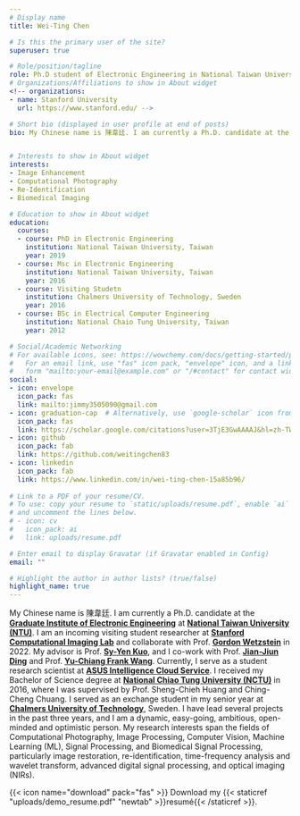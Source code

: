 ```yaml
---
# Display name
title: Wei-Ting Chen

# Is this the primary user of the site?
superuser: true

# Role/position/tagline
role: Ph.D student of Electronic Engineering in National Taiwan University / Incomming Researcher of Electrical Engineering in Stanford University 
# Organizations/Affiliations to show in About widget
<!-- organizations:
- name: Stanford University
  url: https://www.stanford.edu/ -->

# Short bio (displayed in user profile at end of posts)
bio: My Chinese name is 陳韋廷. I am currently a Ph.D. candidate at the Graduate Institute of Electronic Engineering at National Taiwan University (NTU).  I am an incoming visiting student researcher at Stanford Computational Imaging Lab and collaborate with Prof. Gordon Wetzstein in 2022. My advisor is Prof. Sy-Yen Kuo, and I co-work with Prof. Jian-Jiun Ding and Prof. Yu-Chiang Frank Wang. Currently, I serve as a student research scientist at ASUS Intelligence Cloud Service. I received my Bachelor of Science degree at National Chiao Tung University (NCTU) in 2016, where I was supervised by Prof. Sheng-Chieh Huang and Ching-Cheng Chuang. I served as an exchange student in my senior year at Chalmers University of Technology, Sweden. I have lead several projects in the past three years, and I am a dynamic, easy-going, ambitious, open-minded and optimistic person.


# Interests to show in About widget
interests:
- Image Enhancement
- Computational Photography
- Re-Identification
- Biomedical Imaging

# Education to show in About widget
education:
  courses:
  - course: PhD in Electronic Engineering
    institution: National Taiwan University, Taiwan
    year: 2019
  - course: Msc in Electronic Engineering
    institution: National Taiwan University, Taiwan
    year: 2016
  - course: Visiting Studetn
    institution: Chalmers University of Technology, Sweden
    year: 2016
  - course: BSc in Electrical Computer Engineering
    institution: National Chaio Tung University, Taiwan
    year: 2012

# Social/Academic Networking
# For available icons, see: https://wowchemy.com/docs/getting-started/page-builder/#icons
#   For an email link, use "fas" icon pack, "envelope" icon, and a link in the
#   form "mailto:your-email@example.com" or "/#contact" for contact widget.
social:
- icon: envelope
  icon_pack: fas
  link: mailto:jimmy3505090@gmail.com
- icon: graduation-cap  # Alternatively, use `google-scholar` icon from `ai` icon pack
  icon_pack: fas
  link: https://scholar.google.com/citations?user=3TjE3GwAAAAJ&hl=zh-TW
- icon: github
  icon_pack: fab
  link: https://github.com/weitingchen83
- icon: linkedin
  icon_pack: fab
  link: https://www.linkedin.com/in/wei-ting-chen-15a85b96/
  
# Link to a PDF of your resume/CV.
# To use: copy your resume to `static/uploads/resume.pdf`, enable `ai` icons in `params.toml`, 
# and uncomment the lines below.
# - icon: cv
#   icon_pack: ai
#   link: uploads/resume.pdf

# Enter email to display Gravatar (if Gravatar enabled in Config)
email: ""

# Highlight the author in author lists? (true/false)
highlight_name: true
---
```


My Chinese name is 陳韋廷. I am currently a Ph.D. candidate at the [**Graduate Institute of Electronic Engineering**](https://giee.ntu.edu.tw/portal/en/) at [**National Taiwan University (NTU)**](https://www.ntu.edu.tw/english/index.html). I am an incoming visiting student researcher at [**Stanford Computational Imaging Lab**](https://www.computationalimaging.org/) and collaborate with Prof. [**Gordon Wetzstein**](https://stanford.edu/~gordonwz/) in 2022. My advisor is Prof. [**Sy-Yen Kuo**](http://homepage.ntu.edu.tw/~sykuo/), and I co-work with Prof. [**Jian-Jiun Ding**](http://disp.ee.ntu.edu.tw/prof.php) and Prof. [**Yu-Chiang Frank Wang**](http://vllab.ee.ntu.edu.tw/ycwang.html). Currently, I serve as a student research scientist at [**ASUS Intelligence Cloud Service**](https://aics.asus.com/). I received my Bachelor of Science degree at [**National Chiao Tung University (NCTU)**](https://www.nctu.edu.tw/en) in 2016, where I was supervised by Prof. Sheng-Chieh Huang and Ching-Cheng Chuang. I served as an exchange student in my senior year at [**Chalmers University of Technology**](https://www.chalmers.se/en/Pages/default.aspx), Sweden. I have lead several projects in the past three years, and I am a dynamic, easy-going, ambitious, open-minded and optimistic person.
My research interests span the fields of Computational Photography, Image Processing, Computer Vision, Machine Learning (ML), Signal Processing, and Biomedical Signal Processing, particularly image restoration, re-identification, time-frequency analysis and wavelet transform, advanced digital signal processing, and optical imaging (NIRs).

{{< icon name="download" pack="fas" >}} Download my {{< staticref "uploads/demo_resume.pdf" "newtab" >}}resumé{{< /staticref >}}.
